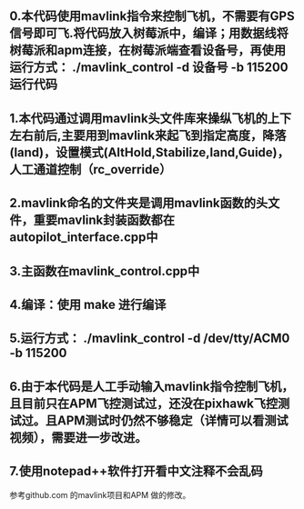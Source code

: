 ## 0.本代码使用mavlink指令来控制飞机，不需要有GPS信号即可飞.将代码放入树莓派中，编译；用数据线将树莓派和apm连接，在树莓派端查看设备号，再使用运行方式： ./mavlink_control -d 设备号 -b 115200 运行代码
## 1.本代码通过调用mavlink头文件库来操纵飞机的上下左右前后,主要用到mavlink来起飞到指定高度，降落(land)，设置模式(AltHold,Stabilize,land,Guide)，人工通道控制（rc_override）
## 2.mavlink命名的文件夹是调用mavlink函数的头文件，重要mavlink封装函数都在autopilot_interface.cpp中
## 3.主函数在mavlink_control.cpp中
## 4.编译：使用 make 进行编译
## 5.运行方式： ./mavlink_control -d /dev/tty/ACM0 -b 115200
## 6.由于本代码是人工手动输入mavlink指令控制飞机，且目前只在APM飞控测试过，还没在pixhawk飞控测试过。且APM测试时仍然不够稳定（详情可以看测试视频），需要进一步改进。
## 7.使用notepad++软件打开看中文注释不会乱码

参考github.com 的mavlink项目和APM 做的修改。
